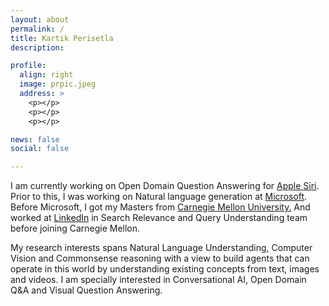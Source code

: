 ```yaml
---
layout: about
permalink: /
title: Kartik Perisetla
description:

profile:
  align: right
  image: prpic.jpeg
  address: >
    <p></p>
    <p></p>
    <p></p>

news: false
social: false

---
```

<p align="left">
I am currently working on Open Domain Question Answering for <a href="https://www.apple.com/siri/">Apple Siri</a>. Prior to this, I was working on Natural language generation at <a href="http://microsoft.com">Microsoft</a>. Before Microsoft, I got my Masters from <a href="http://cmu.edu/">Carnegie Mellon University.</a> And worked at <a href="https://linkedin.com">LinkedIn</a> in Search Relevance and Query Understanding team before joining Carnegie Mellon.
</p>

<p align="left">
My research interests spans Natural Language Understanding, Computer Vision and Commonsense reasoning with a view to build agents that can operate in this world by understanding existing concepts from text, images and videos. I am specially interested in Conversational AI, Open Domain Q&A and Visual Question Answering.
</p>